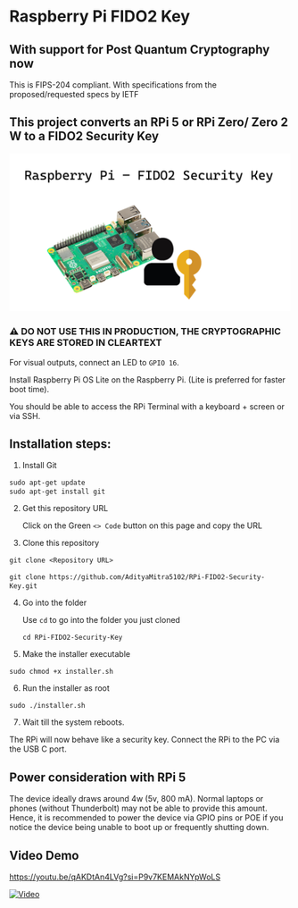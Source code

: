 # Raspberry Pi FIDO2 Key

## With support for Post Quantum Cryptography now

This is FIPS-204 compliant. With specifications from the proposed/requested specs by IETF

## This project converts an RPi 5 or RPi Zero/ Zero 2 W to a FIDO2 Security Key

![Banner](image.png)

### ⚠️ DO NOT USE THIS IN PRODUCTION, THE CRYPTOGRAPHIC KEYS ARE STORED IN CLEARTEXT

For visual outputs, connect an LED to `GPIO 16`.

Install Raspberry Pi OS Lite on the Raspberry Pi. (Lite is preferred for faster boot time).

You should be able to access the RPi Terminal with a keyboard + screen or via SSH.

## Installation steps:

1. Install Git
```
sudo apt-get update
sudo apt-get install git
```

2. Get this repository URL
    
    Click on the Green `<> Code` button on this page and copy the URL

3. Clone this repository
```
git clone <Repository URL>
```

```
git clone https://github.com/AdityaMitra5102/RPi-FIDO2-Security-Key.git
```

4. Go into the folder

    Use `cd` to go into the folder you just cloned

   ```
   cd RPi-FIDO2-Security-Key
   ```

6. Make the installer executable
```
sudo chmod +x installer.sh
```

6. Run the installer as root
```
sudo ./installer.sh
```
7. Wait till the system reboots.

The RPi will now behave like a security key. Connect the RPi to the PC via the USB C port.

## Power consideration with RPi 5

The device ideally draws around 4w (5v, 800 mA). Normal laptops or phones (without Thunderbolt) may not be able to provide this amount. Hence, it is recommended to power the device via GPIO pins or POE if you notice the device being unable to boot up or frequently shutting down.

## Video Demo
https://youtu.be/qAKDtAn4LVg?si=P9v7KEMAkNYpWoLS

[![Video](https://img.youtube.com/vi/K7gz3Q2Wtug/0.jpg)](https://www.youtube.com/watch?v=K7gz3Q2Wtug)
